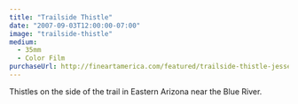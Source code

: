```yaml
---
title: "Trailside Thistle"
date: "2007-09-03T12:00:00-07:00"
image: "trailside-thistle"
medium:
  - 35mm
  - Color Film
purchaseUrl: http://fineartamerica.com/featured/trailside-thistle-jesse-allen.html
---
```


Thistles on the side of the trail in Eastern Arizona near the Blue River.
